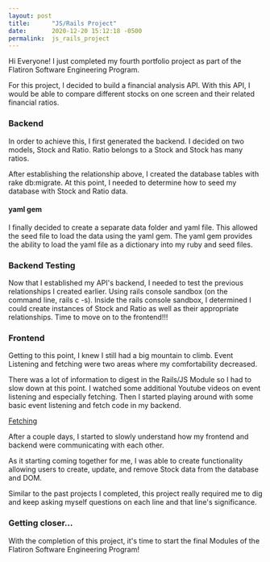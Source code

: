 ```yaml
---
layout: post
title:      "JS/Rails Project"
date:       2020-12-20 15:12:18 -0500
permalink:  js_rails_project
---
```



Hi Everyone! I just completed my fourth portfolio project as part of the Flatiron Software Engineering Program.

For this project, I decided to build a financial analysis API. With this API, I would be able to compare different stocks
on one screen and their related financial ratios.

### Backend
In order to achieve this, I first generated the backend. I decided on two models, Stock and Ratio. Ratio belongs to a Stock and Stock has many ratios. 

After establishing the relationship above, I created the database tables with rake db:migrate. At this point, I needed to determine how to seed my database with Stock and Ratio data. 

#### yaml gem
I finally decided to create a separate data folder and yaml file. This allowed the seed file to load the data using the yaml gem. The yaml gem provides the ability to load the yaml file as a dictionary into my ruby and seed files.

### Backend Testing
Now that I established my API's backend, I needed to test the previous relationships I created earlier. Using rails console sandbox (on the command line, rails c -s). Inside the rails console sandbox, I determined I could create instances of Stock and Ratio as well as their appropriate relationships. Time to move on to the frontend!!!

### Frontend
Getting to this point, I knew I still had a big mountain to climb. Event Listening and fetching were two areas where my comfortability decreased. 

There was a lot of information to digest in the Rails/JS Module so I had to slow down at this point. I watched some additional Youtube videos on event listening and especially fetching. Then I started playing around with some basic event listening and fetch code in my backend.

[Fetching](https://www.youtube.com/results?search_query=fetch+javascript)

After a couple days, I started to slowly understand how my frontend and backend were communicating with each other.

As it starting coming together for me, I was able to create functionality allowing users to create, update, and remove Stock data from the database and DOM. 

Similar to the past projects I completed, this project really required me to dig and keep asking myself questions on each line and that line's significance. 


### Getting closer...
With the completion of this project, it's time to start the final Modules of the Flatiron Software Engineering Program!

